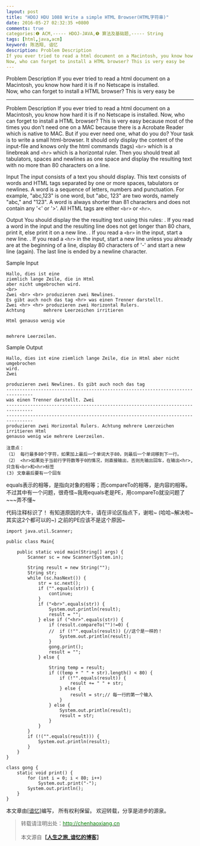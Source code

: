 ```yaml
---
layout: post
title: "HDOJ HDU 1088 Write a simple HTML Browser(HTML字符串)"
date: 2016-05-27 02:32:35 +0800
comments: true
categories:❶ ACM,----- HDOJ-JAVA,❺ 算法及基础题,----- String
tags: [html,java,acm]
keyword: 陈浩翔, 谙忆
description: Problem Description 
If you ever tried to read a html document on a Macintosh, you know how hard it is if no Netscape is installed.  
Now, who can forget to install a HTML browser? This is very easy be 
---
```



Problem Description 
If you ever tried to read a html document on a Macintosh, you know how hard it is if no Netscape is installed.  
Now, who can forget to install a HTML browser? This is very easy be
<!-- more -->
----------

Problem Description
If you ever tried to read a html document on a Macintosh, you know how hard it is if no Netscape is installed. 
Now, who can forget to install a HTML browser? This is very easy because most of the times you don't need one on a MAC because there is a Acrobate Reader which is native to MAC. But if you ever need one, what do you do? 
Your task is to write a small html-browser. It should only display the content of the input-file and knows only the html commands (tags) `<br>` which is a linebreak and `<hr>` which is a horizontal ruler. Then you should treat all tabulators, spaces and newlines as one space and display the resulting text with no more than 80 characters on a line.

 

Input
The input consists of a text you should display. This text consists of words and HTML tags separated by one or more spaces, tabulators or newlines. 
A word is a sequence of letters, numbers and punctuation. For example, "abc,123" is one word, but "abc, 123" are two words, namely "abc," and "123". A word is always shorter than 81 characters and does not contain any '<' or '>'. All HTML tags are either `<br>` or `<hr>`.

 

Output
You should display the the resulting text using this rules: 
  . If you read a word in the input and the resulting line does not get longer than 80 chars, print it, else print it on a new line. 
  . If you read a `<br>` in the input, start a new line. 
  . If you read a `<hr>` in the input, start a new line unless you already are at the beginning of a line, display 80 characters of '-' and start a new line (again). 
The last line is ended by a newline character.

 

Sample Input

```
Hallo, dies ist eine 
ziemlich lange Zeile, die in Html
aber nicht umgebrochen wird.
<br>
Zwei <br> <br> produzieren zwei Newlines. 
Es gibt auch noch das tag <hr> was einen Trenner darstellt.
Zwei <hr> <hr> produzieren zwei Horizontal Rulers.
Achtung       mehrere Leerzeichen irritieren

Html genauso wenig wie


mehrere Leerzeilen.
```

 

Sample Output

```
Hallo, dies ist eine ziemlich lange Zeile, die in Html aber nicht umgebrochen
wird.
Zwei

produzieren zwei Newlines. Es gibt auch noch das tag
--------------------------------------------------------------------------------
was einen Trenner darstellt. Zwei
--------------------------------------------------------------------------------
--------------------------------------------------------------------------------
produzieren zwei Horizontal Rulers. Achtung mehrere Leerzeichen irritieren Html
genauso wenig wie mehrere Leerzeilen.

```



```
注意点：
（1） 每行最多80个字符，如果加上最后一个单词大于80，则最后一个单词移到下一行。
（2） <hr>如果处于当前行字符数等于0的情况，则直接输出，否则先输出回车，在输出<hr>,只含有<br>和<hr>标签
(3) 文章最后要有一个回车
```

equals表示的相等，是指向对象的相等；而compareTo的相等，是内容的相等。
不过其中有一个问题，很奇怪~我用equals老是PE，用compareTo就没问题了~~~弄不懂~

代码注释标识了！
有知道原因的大牛，请在评论区指点下，谢啦~
(哈哈~解决啦~其实这2个都可以的~)
之前的PE应该不是这个原因~


```
import java.util.Scanner;

public class Main{

	public static void main(String[] args) {
		Scanner sc = new Scanner(System.in);

		String result = new String("");
		String str;
		while (sc.hasNext()) {
			str = sc.next();
			if ("".equals(str)) {
				continue;
			}
			if ("<br>".equals(str)) {
				System.out.println(result);
				result = "";
			} else if ("<hr>".equals(str)) {
				if (result.compareTo("")!=0) {
				//	if (!"".equals(result)) {//这个是一样的！
					System.out.println(result);
				}
				gong.print();
				result = "";
			} else {

				String temp = result;
				if ((temp + " " + str).length() < 80) {
					if (!"".equals(result)) {
						result += " " + str;
					} else {
						result = str;// 每一行的第一个输入
					}
				} else {
					System.out.println(result);
					result = str;
				}
			}
		}
		if (!("".equals(result))) {
			System.out.println(result);
		}
	}
}

class gong {
	static void print() {
		for (int i = 0; i < 80; i++)
			System.out.print("-");
		System.out.println();
	}
}

```

本文章由<a href="http://chenhaoxiang.cn/">[谙忆]</a>编写， 所有权利保留。 
欢迎转载，分享是进步的源泉。
<blockquote cite='陈浩翔'>
<p background-color='#D3D3D3'>转载请注明出处：<a href='http://chenhaoxiang.cn'><font color="green">http://chenhaoxiang.cn</font></a><br><br>
本文源自<strong>【<a href='http://chenhaoxiang.cn' target='_blank'>人生之旅_谙忆的博客</a>】</strong></p>
</blockquote>

